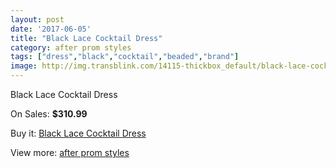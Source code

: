 ```yaml
---
layout: post
date: '2017-06-05'
title: "Black Lace Cocktail Dress"
category: after prom styles
tags: ["dress","black","cocktail","beaded","brand"]
image: http://img.transblink.com/14115-thickbox_default/black-lace-cocktail-dress.jpg
---
```

Black Lace Cocktail Dress

On Sales: **$310.99**
<a href="https://www.transblink.com/en/after-prom-styles/4519-black-lace-cocktail-dress.html"><amp-img layout="responsive" width="600" height="600" src="//img.transblink.com/14115-thickbox_default/black-lace-cocktail-dress.jpg" alt="Black Lace Cocktail Dress 0" /></a>
<a href="https://www.transblink.com/en/after-prom-styles/4519-black-lace-cocktail-dress.html"><amp-img layout="responsive" width="600" height="600" src="//img.transblink.com/14116-thickbox_default/black-lace-cocktail-dress.jpg" alt="Black Lace Cocktail Dress 1" /></a>

Buy it: [Black Lace Cocktail Dress](https://www.transblink.com/en/after-prom-styles/4519-black-lace-cocktail-dress.html "Black Lace Cocktail Dress")

View more: [after prom styles](https://www.transblink.com/en/55-after-prom-styles "after prom styles")